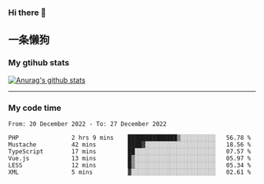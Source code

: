 ### Hi there 👋

## 一条懒狗
<!--
**kiss-me-quickly/kiss-me-quickly** is a ✨ _special_ ✨ repository because its `README.md` (this file) appears on your GitHub profile.

Here are some ideas to get you started:

- 🔭 I’m currently working on ...
- 🌱 I’m currently learning ...
- 👯 I’m looking to collaborate on ...
- 🤔 I’m looking for help with ...
- 💬 Ask me about ...
- 📫 How to reach me: ...
- 😄 Pronouns: ...
- ⚡ Fun fact: ...
-->


### My gtihub stats

[![Anurag's github stats](https://github-readme-stats.vercel.app/api?username=kiss-me-quickly)](https://github.com/anuraghazra/github-readme-stats)

***

### My code time

<!--START_SECTION:waka-->

```text
From: 20 December 2022 - To: 27 December 2022

PHP               2 hrs 9 mins    ██████████████▒░░░░░░░░░░   56.78 %
Mustache          42 mins         ████▓░░░░░░░░░░░░░░░░░░░░   18.56 %
TypeScript        17 mins         ██░░░░░░░░░░░░░░░░░░░░░░░   07.57 %
Vue.js            13 mins         █▒░░░░░░░░░░░░░░░░░░░░░░░   05.97 %
LESS              12 mins         █▒░░░░░░░░░░░░░░░░░░░░░░░   05.34 %
XML               5 mins          ▓░░░░░░░░░░░░░░░░░░░░░░░░   02.61 %
```

<!--END_SECTION:waka-->
